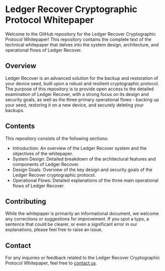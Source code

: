 # Ledger Recover Cryptographic Protocol Whitepaper

Welcome to the GitHub repository for the Ledger Recover Cryptographic Protocol Whitepaper! This repository contains the complete text of the technical whitepaper that delves into the system design, architecture, and operational flows of Ledger Recover.

## Overview

Ledger Recover is an advanced solution for the backup and restoration of your device seed, built upon a robust and resilient cryptographic protocol. The purpose of this repository is to provide open access to the detailed examination of Ledger Recover, with a strong focus on its design and security goals, as well as the three primary operational flows - backing up your seed, restoring it on a new device, and securely deleting your backups.

## Contents

This repository consists of the following sections:

- Introduction: An overview of the Ledger Recover system and the objectives of the whitepaper.
- System Design: Detailed breakdown of the architectural features and components of Ledger Recover.
- Design Goals: Overview of the key design and security goals of the Ledger Recover cryptographic protocol.
- Operational Flows: Detailed explanations of the three main operational flows of Ledger Recover.

## Contributing

While the whitepaper is primarily an informational document, we welcome any corrections or suggestions for improvement. If you spot a typo, a sentence that could be clearer, or even a significant error in our explanations, please feel free to raise an issue. 

## Contact

For any inquiries or feedback related to the Ledger Recover Cryptographic Protocol Whitepaper, feel free to [contact us](mailto:ledger-recover-contact@ledger.fr).
